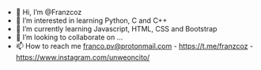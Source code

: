 - 👋 Hi, I’m @Franzcoz
- 👀 I’m interested in learning Python, C and C++
- 🌱 I’m currently learning Javascript, HTML, CSS and Bootstrap
- 💞️ I’m looking to collaborate on ...
- 📫 How to reach me franco.pv@protonmail.com - https://t.me/franzcoz - https://www.instagram.com/unweoncito/
